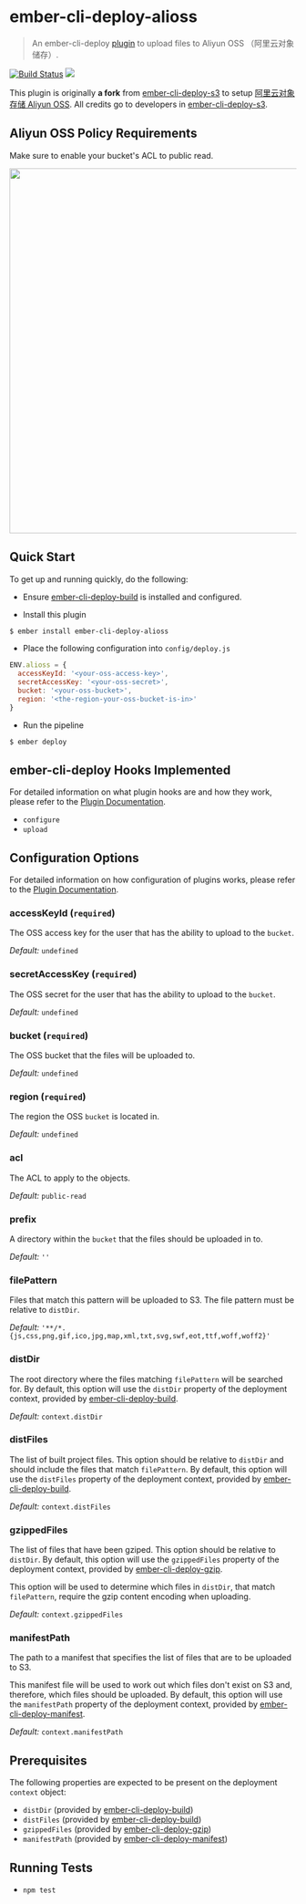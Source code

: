 # ember-cli-deploy-alioss

> An ember-cli-deploy [plugin][1] to upload files to Aliyun OSS （阿里云对象储存）.  

[![Build Status](https://travis-ci.org/he9qi/ember-cli-deploy-alioss.svg?branch=master)](https://travis-ci.org/he9qi/ember-cli-deploy-alioss)
![](https://camo.githubusercontent.com/d65a04992412d3a15584f0d302a69df2749176c7/68747470733a2f2f656d6265722d636c692d6465706c6f792e6769746875622e696f2f656d6265722d636c692d6465706c6f792d76657273696f6e2d6261646765732f706c7567696e732f656d6265722d636c692d6465706c6f792d73332e737667)

This plugin is originally **a fork** from [ember-cli-deploy-s3][5] to setup [阿里云对象存储 Aliyun OSS](http://oss.aliyun.com/). All credits go to developers in [ember-cli-deploy-s3][5].

## Aliyun OSS Policy Requirements

Make sure to enable your bucket's ACL to public read.

<img src="https://cloud.githubusercontent.com/assets/5576425/10038074/0b65078a-6174-11e5-90c6-dbe878c45a9d.jpg" width="640">

## Quick Start

To get up and running quickly, do the following:

- Ensure [ember-cli-deploy-build][2] is installed and configured.

- Install this plugin

```bash
$ ember install ember-cli-deploy-alioss
```

- Place the following configuration into `config/deploy.js`

```javascript
ENV.alioss = {
  accessKeyId: '<your-oss-access-key>',
  secretAccessKey: '<your-oss-secret>',
  bucket: '<your-oss-bucket>',
  region: '<the-region-your-oss-bucket-is-in>'
}
```

- Run the pipeline

```bash
$ ember deploy
```

## ember-cli-deploy Hooks Implemented

For detailed information on what plugin hooks are and how they work, please refer to the [Plugin Documentation][1].

- `configure`
- `upload`

## Configuration Options

For detailed information on how configuration of plugins works, please refer to the [Plugin Documentation][1].

### accessKeyId (`required`)

The OSS access key for the user that has the ability to upload to the `bucket`.

*Default:* `undefined`

### secretAccessKey (`required`)

The OSS secret for the user that has the ability to upload to the `bucket`.

*Default:* `undefined`

### bucket (`required`)

The OSS bucket that the files will be uploaded to.

*Default:* `undefined`

### region (`required`)

The region the OSS `bucket` is located in.

*Default:* `undefined`

### acl

The ACL to apply to the objects.

*Default:* `public-read`

### prefix

A directory within the `bucket` that the files should be uploaded in to.

*Default:* `''`

### filePattern

Files that match this pattern will be uploaded to S3. The file pattern must be relative to `distDir`.

*Default:* `'**/*.{js,css,png,gif,ico,jpg,map,xml,txt,svg,swf,eot,ttf,woff,woff2}'`

### distDir

The root directory where the files matching `filePattern` will be searched for. By default, this option will use the `distDir` property of the deployment context, provided by [ember-cli-deploy-build][2].

*Default:* `context.distDir`

### distFiles

The list of built project files. This option should be relative to `distDir` and should include the files that match `filePattern`. By default, this option will use the `distFiles` property of the deployment context, provided by [ember-cli-deploy-build][2].

*Default:* `context.distFiles`

### gzippedFiles

The list of files that have been gziped. This option should be relative to `distDir`. By default, this option will use the `gzippedFiles` property of the deployment context, provided by [ember-cli-deploy-gzip][3].

This option will be used to determine which files in `distDir`, that match `filePattern`, require the gzip content encoding when uploading.

*Default:* `context.gzippedFiles`

### manifestPath

The path to a manifest that specifies the list of files that are to be uploaded to S3.

This manifest file will be used to work out which files don't exist on S3 and, therefore, which files should be uploaded. By default, this option will use the `manifestPath` property of the deployment context, provided by [ember-cli-deploy-manifest][4].

*Default:* `context.manifestPath`

## Prerequisites

The following properties are expected to be present on the deployment `context` object:

- `distDir`      (provided by [ember-cli-deploy-build][2])
- `distFiles`    (provided by [ember-cli-deploy-build][2])
- `gzippedFiles` (provided by [ember-cli-deploy-gzip][3])
- `manifestPath` (provided by [ember-cli-deploy-manifest][4])

## Running Tests

- `npm test`

[1]: http://ember-cli.github.io/ember-cli-deploy/plugins "Plugin Documentation"
[2]: https://github.com/ember-cli-deploy/ember-cli-deploy-build "ember-cli-deploy-build"
[3]: https://github.com/lukemelia/ember-cli-deploy-gzip "ember-cli-deploy-gzip"
[4]: https://github.com/lukemelia/ember-cli-deploy-manifest "ember-cli-deploy-manifest"
[5]: https://github.com/ember-cli-deploy/ember-cli-deploy-s3 "ember-cli-deploy-s3"
